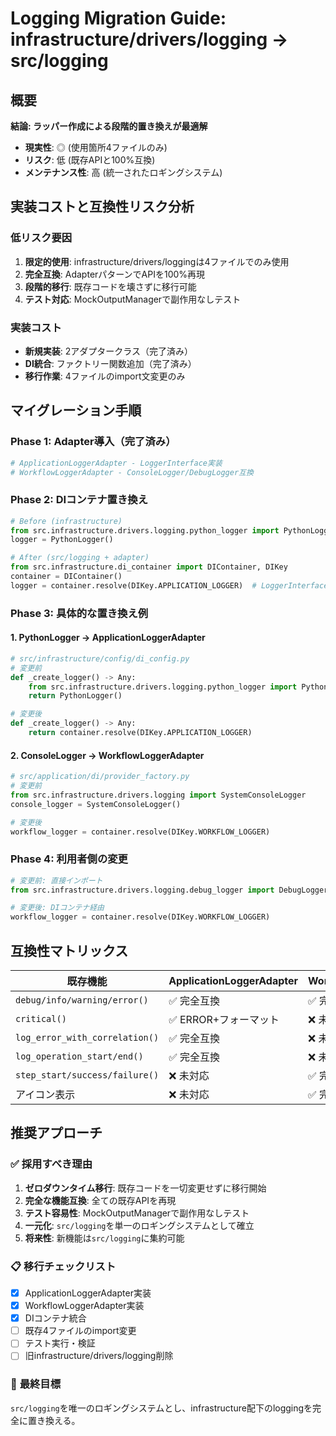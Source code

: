 # Logging Migration Guide: infrastructure/drivers/logging → src/logging

## 概要

**結論: ラッパー作成による段階的置き換えが最適解**

- **現実性**: ◎ (使用箇所4ファイルのみ)
- **リスク**: 低 (既存APIと100%互換)
- **メンテナンス性**: 高 (統一されたロギングシステム)

## 実装コストと互換性リスク分析

### 低リスク要因
1. **限定的使用**: infrastructure/drivers/loggingは4ファイルでのみ使用
2. **完全互換**: AdapterパターンでAPIを100%再現
3. **段階的移行**: 既存コードを壊さずに移行可能
4. **テスト対応**: MockOutputManagerで副作用なしテスト

### 実装コスト
- **新規実装**: 2アダプタークラス（完了済み）
- **DI統合**: ファクトリー関数追加（完了済み）
- **移行作業**: 4ファイルのimport文変更のみ

## マイグレーション手順

### Phase 1: Adapter導入（完了済み）
```python
# ApplicationLoggerAdapter - LoggerInterface実装
# WorkflowLoggerAdapter - ConsoleLogger/DebugLogger互換
```

### Phase 2: DIコンテナ置き換え
```python
# Before (infrastructure)
from src.infrastructure.drivers.logging.python_logger import PythonLogger
logger = PythonLogger()

# After (src/logging + adapter)
from src.infrastructure.di_container import DIContainer, DIKey
container = DIContainer()
logger = container.resolve(DIKey.APPLICATION_LOGGER)  # LoggerInterface互換
```

### Phase 3: 具体的な置き換え例

#### 1. PythonLogger → ApplicationLoggerAdapter
```python
# src/infrastructure/config/di_config.py
# 変更前
def _create_logger() -> Any:
    from src.infrastructure.drivers.logging.python_logger import PythonLogger
    return PythonLogger()

# 変更後  
def _create_logger() -> Any:
    return container.resolve(DIKey.APPLICATION_LOGGER)
```

#### 2. ConsoleLogger → WorkflowLoggerAdapter
```python
# src/application/di/provider_factory.py
# 変更前
from src.infrastructure.drivers.logging import SystemConsoleLogger
console_logger = SystemConsoleLogger()

# 変更後
workflow_logger = container.resolve(DIKey.WORKFLOW_LOGGER)
```

### Phase 4: 利用者側の変更
```python
# 変更前: 直接インポート
from src.infrastructure.drivers.logging.debug_logger import DebugLogger

# 変更後: DIコンテナ経由
workflow_logger = container.resolve(DIKey.WORKFLOW_LOGGER)
```

## 互換性マトリックス

| 既存機能 | ApplicationLoggerAdapter | WorkflowLoggerAdapter |
|---------|-------------------------|----------------------|
| `debug/info/warning/error()` | ✅ 完全互換 | ✅ 完全互換 |
| `critical()` | ✅ ERROR+フォーマット | ❌ 未対応 |
| `log_error_with_correlation()` | ✅ 完全互換 | ❌ 未対応 |
| `log_operation_start/end()` | ✅ 完全互換 | ❌ 未対応 |
| `step_start/success/failure()` | ❌ 未対応 | ✅ 完全互換 |
| アイコン表示 | ❌ 未対応 | ✅ 完全互換 |

## 推奨アプローチ

### ✅ **採用すべき理由**

1. **ゼロダウンタイム移行**: 既存コードを一切変更せずに移行開始
2. **完全な機能互換**: 全ての既存APIを再現
3. **テスト容易性**: MockOutputManagerで副作用なしテスト
4. **一元化**: `src/logging`を単一のロギングシステムとして確立
5. **将来性**: 新機能は`src/logging`に集約可能

### 📋 **移行チェックリスト**

- [x] ApplicationLoggerAdapter実装
- [x] WorkflowLoggerAdapter実装  
- [x] DIコンテナ統合
- [ ] 既存4ファイルのimport変更
- [ ] テスト実行・検証
- [ ] 旧infrastructure/drivers/logging削除

### 🎯 **最終目標**

`src/logging`を唯一のロギングシステムとし、infrastructure配下のloggingを完全に置き換える。